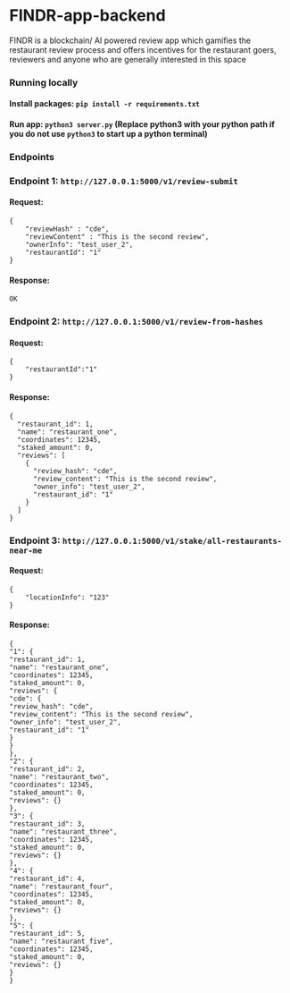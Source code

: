 # FINDR-app-backend
FINDR is a blockchain/ AI powered review app which gamifies the restaurant review process and offers incentives for the restaurant goers, reviewers and anyone who are generally interested in this space


### Running locally

#### Install packages: `pip install -r requirements.txt`
#### Run app: `python3 server.py` (Replace python3 with your python path if you do not use `python3` to start up a python terminal)

### Endpoints

### Endpoint 1: `http://127.0.0.1:5000/v1/review-submit`
#### Request:
```commandline
{
    "reviewHash" : "cde",
    "reviewContent" : "This is the second review",
    "ownerInfo": "test_user_2",
    "restaurantId": "1"
}
```

#### Response:
```commandline
OK
```

### Endpoint 2: `http://127.0.0.1:5000/v1/review-from-hashes`
#### Request:
```commandline
{
    "restaurantId":"1"
}
```

#### Response:
```commandline
{
  "restaurant_id": 1,
  "name": "restaurant_one",
  "coordinates": 12345,
  "staked_amount": 0,
  "reviews": [
    {
      "review_hash": "cde",
      "review_content": "This is the second review",
      "owner_info": "test_user_2",
      "restaurant_id": "1"
    }
  ]
}
```

### Endpoint 3: `http://127.0.0.1:5000/v1/stake/all-restaurants-near-me`
#### Request:
```commandline
{
    "locationInfo": "123"
}
```

#### Response:
```commandline
{
"1": {
"restaurant_id": 1,
"name": "restaurant_one",
"coordinates": 12345,
"staked_amount": 0,
"reviews": {
"cde": {
"review_hash": "cde",
"review_content": "This is the second review",
"owner_info": "test_user_2",
"restaurant_id": "1"
}
}
},
"2": {
"restaurant_id": 2,
"name": "restaurant_two",
"coordinates": 12345,
"staked_amount": 0,
"reviews": {}
},
"3": {
"restaurant_id": 3,
"name": "restaurant_three",
"coordinates": 12345,
"staked_amount": 0,
"reviews": {}
},
"4": {
"restaurant_id": 4,
"name": "restaurant_four",
"coordinates": 12345,
"staked_amount": 0,
"reviews": {}
},
"5": {
"restaurant_id": 5,
"name": "restaurant_five",
"coordinates": 12345,
"staked_amount": 0,
"reviews": {}
}
}
```

